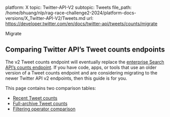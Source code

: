 platform: X
topic: Twitter-API-V2
subtopic: Tweets
file_path: /home/bhuang/nlp/rag-race-challenge2-2024/platform-docs-versions/X_Twitter-API-V2/Tweets.md
url: https://developer.twitter.com/en/docs/twitter-api/tweets/counts/migrate

Migrate

## Comparing Twitter API’s Tweet counts endpoints

The v2 Tweet counts endpoint will eventually replace the [enterprise Search API’s counts endpoint](https://developer.twitter.com/en/docs/twitter-api/enterprise/search-api/api-reference/enterprise-search). If you have code, apps, or tools that use an older version of a Tweet counts endpoint and are considering migrating to the newer Twitter API v2 endpoints, then this guide is for you.

This page contains two comparison tables:

* [Recent Tweet counts](#recent)
* [Full-archive Tweet counts](#full-archive)
* [Filtering operator comparison](#operator)